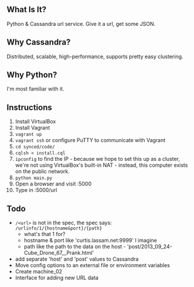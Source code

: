 
What Is It?
-----------
Python & Cassandra url service. Give it a url, get some JSON. 

Why Cassandra? 
--------------
Distributed, scalable, high-performance, supports pretty easy clustering.

Why Python?
-----------
I'm most familiar with it. 

Instructions
------------

1. Install VirtualBox
2. Install Vagrant
3. `vagrant up`
4. `vagrant ssh` or configure PuTTY to communicate with Vagrant
5. `cd synced/code/`
6. `cqlsh < install.cql`
7. `ipconfig` to find the IP - because we hope to set this up as a 
    cluster, we're not using VirtualBox's built-in NAT - instead, this
    computer exists on the public network. 
8. `python main.py`
9. Open a browser and visit <ip>:5000
10. Type in <ip>:5000/url 

Todo
----

* `/<url>` is not in the spec, the spec says: `/urlinfo/1/{hostname&port}/{path}`
  * what's that 1 for? 
  * hostname & port like 'curtis.lassam.net:9999' I imagine
  * path like the path to the data on the host - 'post/2013_09_24-Cube_Drone_67__Prank.html'
* add separate 'host' and 'post' values to Cassandra
* Move config options to an external file or environment variables
* Create machine_02
* Interface for adding new URL data 
